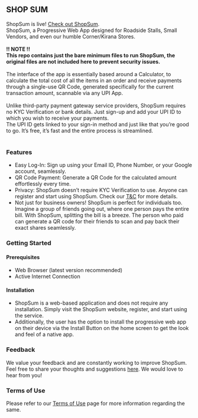 <h2>SHOP SUM</h2>
ShopSum is live! <a href = "https://letsshopsum.netlify.app">Check out ShopSum</a>.<br/>
ShopSum, a Progressive Web App designed for Roadside Stalls, Small Vendors, and even our humble Corner/Kirana Stores.<br/>
<br>
<div><strong>!! NOTE !!</strong></div>
<strong>This repo contains just the bare minimum files to run ShopSum, the original files are not included here to prevent security issues.</strong><br>
<br>
The interface of the app is essentially based around a Calculator, to calculate the total cost of all the items in an order and receive payments through a single-use QR Code, generated specifically for the current transaction amount, scannable via any UPI App.<br/>
<br/>
Unlike third-party payment gateway service providers, ShopSum requires no KYC Verification or bank details. Just sign-up and add your UPI ID to which you wish to receive your payments.<br/> 
The UPI ID gets linked to your sign-in method and just like that you’re good to go. It’s free, it’s fast and the entire process is streamlined.<br/>
<br/>
<h3>Features</h3>
<ul>
    <li>Easy Log-In: Sign up using your Email ID, Phone Number, or your Google account, seamlessly.</li>
    <li>QR Code Payment: Generate a QR Code for the calculated amount effortlessly every time.</li>
    <li>Privacy: ShopSum doesn’t require KYC Verification to use. Anyone can register and start using ShopSum. Check our <a href="https://letsshopsum.netlify.app/termsncons">T&C</a> for more details.</li>
    <li>Not just for business owners! 
    ShopSum is perfect for individuals too. Imagine a group of friends going out, where one person pays the entire bill. With ShopSum, splitting the bill is a breeze. The person who paid can generate a QR code for their friends to scan and pay back their exact shares seamlessly.</li>
</ul>
<h3>Getting Started</h3>
<h4>Prerequisites</h4>
<ul>
    <li>Web Browser (latest version recommended)</li>
    <li>Active Internet Connection</li>
</ul>
<h4>Installation</h4>
<ul>
    <li>ShopSum is a web-based application and does not require any installation. Simply visit the ShopSum website, register, and start using the service.</li>
    <li>Additionally, the user has the option to install the progressive web app on their device via the Install Button on the home screen to get the look and feel of a native app.</li>
</ul>
<h3>Feedback</h3>
We value your feedback and are constantly working to improve ShopSum. <br/>
Feel free to share your thoughts and suggestions <a  href="https://letsshopsum.netlify.app/feedback">here</a>. We would love to hear from you!<br/>
<h3>Terms of Use</h3>
Please refer to our <a href="https://letsshopsum.netlify.app/termsncons">Terms of Use</a> page for more information regarding the same.
